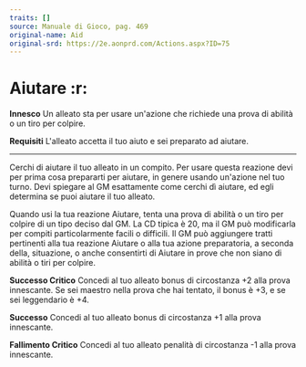 ```yaml
---
traits: []
source: Manuale di Gioco, pag. 469
original-name: Aid
original-srd: https://2e.aonprd.com/Actions.aspx?ID=75
---
```


# Aiutare :r:

**Innesco** Un alleato sta per usare un'azione che richiede una prova di abilità
o un tiro per colpire.

**Requisiti** L'alleato accetta il tuo aiuto e sei preparato ad aiutare.

---

Cerchi di aiutare il tuo alleato in un compito. Per usare questa reazione devi
per prima cosa prepararti per aiutare, in genere usando un'azione nel tuo turno.
Devi spiegare al GM esattamente come cerchi dì aiutare, ed egli determina se
puoi aiutare il tuo alleato.

Quando usi la tua reazione Aiutare, tenta una prova di abilità o un tiro per
colpire di un tipo deciso dal GM. La CD tipica è 20, ma il GM può modificarla
per compiti particolarmente facili o difficili. Il GM può aggiungere tratti
pertinenti alla tua reazione Aiutare o alla tua azione preparatoria, a seconda
della, situazione, o anche consentirti di Aiutare in prove che non siano di
abilità o tiri per colpire.

**Successo Critico** Concedi al tuo alleato bonus di circostanza +2 alla prova
innescante. Se sei maestro nella prova che hai tentato, il bonus è +3, e se sei
leggendario è +4.

**Successo** Concedi al tuo alleato bonus di circostanza +1 alla prova
innescante.

**Fallimento Critico** Concedi al tuo alleato penalità di circostanza -1 alla
prova innescante.
